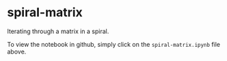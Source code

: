 # spiral-matrix
Iterating through a matrix in a spiral.

To view the notebook in github, simply click on the `spiral-matrix.ipynb` file above.

